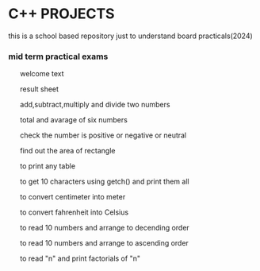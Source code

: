 # C++ PROJECTS 
this is a school based repository just to understand board practicals(2024)
<h3> mid term practical exams</h3>

<ol>welcome text</ol>
<ol>result sheet</ol>
<ol>add,subtract,multiply and divide two numbers</ol>
<ol>total and avarage of six numbers</ol>
<ol>check the number is positive or negative or neutral</ol>
<ol>find out the area of rectangle</ol>
<ol> to print any table</ol>
<ol>to get 10 characters using getch() and print them all</ol>
<ol>to convert centimeter into meter</ol>
<ol>to convert fahrenheit into Celsius</ol>
<ol>to read 10 numbers and arrange to decending order</ol>
<ol>to read 10 numbers and arrange to ascending order</ol>
<ol>to read "n" and print factorials of "n"</ol>

